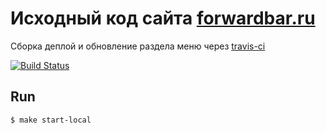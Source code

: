 # Исходный код сайта [forwardbar.ru](https://forwardbar.ru/)

Сборка деплой и обновление раздела меню через [travis-ci](https://travis-ci.org/mput/forwardbar)

[![Build Status](https://travis-ci.org/mput/forwardbar.svg?branch=master)](https://travis-ci.org/mput/forwardbar)

## Run
```
$ make start-local
```
